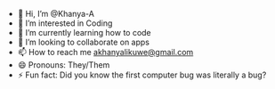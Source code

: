 - 👋 Hi, I’m @Khanya-A
- 👀 I’m interested in Coding
- 🌱 I’m currently learning how to code
- 💞️ I’m looking to collaborate on apps
- 📫 How to reach me akhanyalikuwe@gmail.com
- 😄 Pronouns: They/Them
- ⚡ Fun fact: Did you know the first computer bug was literally a bug? 

<!---
Khanya-A/Khanya-A is a ✨ special ✨ repository because its `README.md` (this file) appears on your GitHub profile.
You can click the Preview link to take a look at your changes.
--->
